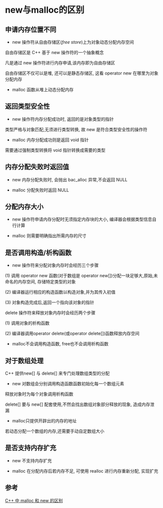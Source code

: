 <!--
 * @Description: 
 * @Version: 1.0
 * @Author: daLao
 * @Email: dalao@xxx.com
 * @Date: 2022-09-29 23:05:52
 * @LastEditors: daLao
 * @LastEditTime: 2023-04-19 12:00:59
-->

# new与malloc的区别

## 申请内存位置不同

- new 操作符从自由存储区($free$ $store$)上为对象动态分配内存空间

自由存储区是 C++ 基于 new 操作符的一个抽象概念

凡是通过 new 操作符进行内存申请,该内存即为自由存储区

自由存储区不仅可以是堆, 还可以是静态存储区, 这看 operator new 在哪里为对象分配内存

- malloc 函数从堆上动态分配内存

## 返回类型安全性

- new 操作符内存分配成功时, 返回的是对象类型的指针

类型严格与对象匹配,无须进行类型转换, 故 new 是符合类型安全性的操作符

- malloc 内存分配成功则是返回 void 指针

需要通过强制类型转换将 void 指针转换成需要的类型

## 内存分配失败时返回值

- new 内存分配失败时, 会抛出 bac_alloc 异常,不会返回 NULL

- malloc 分配失败时返回 NULL

## 分配内存大小

- new 操作符申请内存分配时无须指定内存块的大小, 编译器会根据类型信息自行计算

- malloc 则需要明确指出所需内存的尺寸

## 是否调用构造/析构函数

- new 操作符来分配对象内存时会经历三个步骤

(1) 调用 operator new 函数(对于数组是 operator new[])分配一块足够大,原始,未命名的内存空间, 存储特定类型的对象

(2) 编译器运行相应的构造函数以构造对象,并为其传入初值

(3) 对象构造完成后,返回一个指向该对象的指针

delete 操作符来释放对象内存时会经历两个步骤

(1) 调用对象的析构函数

(2) 编译器调用operator delete(或operator delete[])函数释放内存空间

- malloc不会调用构造函数, free也不会调用析构函数

## 对于数组处理

C++ 提供new[] 与 delete[] 来专门处理数组类型的分配

- new 对数组会分别调用构造函数函数初始化每一个数组元素

释放对象时为每个对象调用析构函数

delete[] 要与 new[] 配套使用,不然会找出数组对象部分释放的现象, 造成内存泄漏

- malloc只提供开辟出的内存的地址

若动态分配一个数组的内存,还需要手动自定数组大小

## 是否支持内存扩充

- new 不支持内存扩充

- malloc 在分配内存后若内存不足, 可使用 realloc 进行内存重新分配, 实现扩充

## 参考

[C++ 中 malloc 和 new 的区别](https://murphypei.github.io/blog/2021/03/malloc-new-diff.html)